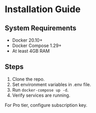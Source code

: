 # Installation Guide

## System Requirements
- Docker 20.10+
- Docker Compose 1.29+
- At least 4GB RAM

## Steps
1. Clone the repo.
2. Set environment variables in .env file.
3. Run `docker-compose up -d`.
4. Verify services are running.

For Pro tier, configure subscription key.